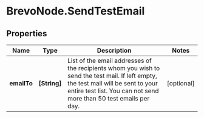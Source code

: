 # BrevoNode.SendTestEmail

## Properties
Name | Type | Description | Notes
------------ | ------------- | ------------- | -------------
**emailTo** | **[String]** | List of the email addresses of the recipients whom you wish to send the test mail. If left empty, the test mail will be sent to your entire test list. You can not send more than 50 test emails per day. | [optional] 


